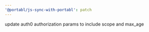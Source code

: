 ```yaml
---
'@portabl/js-sync-with-portabl': patch
---
```


update auth0 authorization params to include scope and max_age
